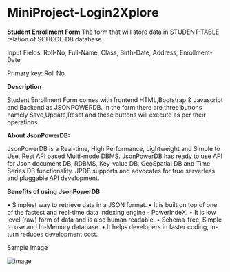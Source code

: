 # MiniProject-Login2Xplore

**Student Enrollment Form**
The form that will store data in STUDENT-TABLE relation of SCHOOL-DB database.

Input Fields: Roll-No, Full-Name, Class, Birth-Date, Address, Enrollment-Date

Primary key: Roll No.

**Description**

Student Enrollment Form comes with frontend HTML,Bootstrap & Javascript and Backend as JSONPOWERDB. In the form there are three buttons namely Save,Update,Reset and these buttons will execute as per their operations.

**About JsonPowerDB:**

JsonPowerDB is a Real-time, High Performance, Lightweight and Simple to Use, Rest API based Multi-mode DBMS. JsonPowerDB has ready to use API for Json document DB, RDBMS, Key-value DB, GeoSpatial DB and Time Series DB functionality. JPDB supports and advocates for true serverless and pluggable API development.

**Benefits of using JsonPowerDB**

• Simplest way to retrieve data in a JSON format.
• It is built on top of one of the fastest and real-time data indexing engine - PowerIndeX.
• It is low level (raw) form of data and is also human readable.
• Schema-free, Simple to use and In-Memory database.
• It helps developers in faster coding, in-turn reduces development cost.

Sample Image

![image](https://user-images.githubusercontent.com/121605652/210931366-9237dc61-9679-4b60-b71e-47ab25b1ab63.png)
